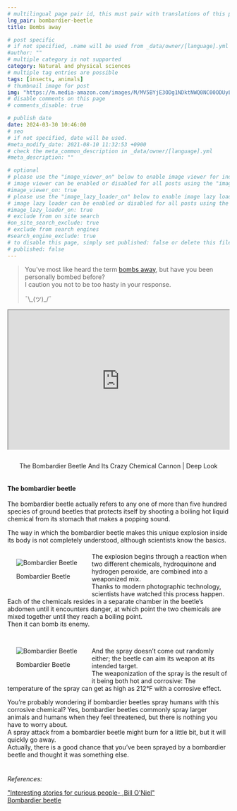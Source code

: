 ```yaml
---
# multilingual page pair id, this must pair with translations of this page. (This name must be unique)
lng_pair: bombardier-beetle
title: Bombs away

# post specific
# if not specified, .name will be used from _data/owner/[language].yml
#author: ""
# multiple category is not supported
category: Natural and physical sciences
# multiple tag entries are possible
tags: [insects, animals]
# thumbnail image for post
img: "https://m.media-amazon.com/images/M/MV5BYjE3ODg1NDktNWQ0NC00ODUyLThlODAtNTI0MzZkMjEwMTcwXkEyXkFqcGdeQXVyNjY0ODg0MTA@._V1_.jpg"
# disable comments on this page
# comments_disable: true

# publish date
date: 2024-03-30 10:46:00
# seo
# if not specified, date will be used.
#meta_modify_date: 2021-08-10 11:32:53 +0900
# check the meta_common_description in _data/owner/[language].yml
#meta_description: ""

# optional
# please use the "image_viewer_on" below to enable image viewer for individual pages or posts (_posts/ or [language]/_posts folders).
# image viewer can be enabled or disabled for all posts using the "image_viewer_posts: true" setting in _data/conf/main.yml.
#image_viewer_on: true
# please use the "image_lazy_loader_on" below to enable image lazy loader for individual pages or posts (_posts/ or [language]/_posts folders).
# image lazy loader can be enabled or disabled for all posts using the "image_lazy_loader_posts: true" setting in _data/conf/main.yml.
#image_lazy_loader_on: true
# exclude from on site search
#on_site_search_exclude: true
# exclude from search engines
#search_engine_exclude: true
# to disable this page, simply set published: false or delete this file
# published: false
---
```


<style>
    container{
              float:left;
			  width:100%;
			  margin-bottom: 10px;			                
             }
	image-container{
		width: 30%;
		float:left;
		border: hidden; 
		margin: 20px;
	}
	img{
		object-fit:contain;	  	
	}
    container-text{	
       /* width: 40%; 
        margin-left: 5px;*/
        display: block;
        margin-top: 20px; 
        padding-top: 1 px;
        /* border: solid 1px; */
	}

    ol{
        list-style-type: upper-roman;
        
    }

   /* used as <p class="vertical"></p> instead I can also use <blockquote> 
     or > in md
      */
    video-container{   
		width: 60%;
		float:left;
		border: hidden; 
		margin: 20px;
    }

    iframe{
       position: relative; 
        top: 0; 
        left: 0; 
        width: 100%; 
        height: 100%; 
        object-fit-contain;
    }


	.vertical{
    border-left: 4px solid;
    border-right: 4px solid;
    border-radius: 25px;
    color: blue;
    background-color: #111111;
	margin;0 0 0 -3;
    padding:0 0 0 1em

  }
  vertical-text{
	color: #bbbbbb;
  
  font-family: cursive;
  }

</style>

<blockquote>
<p>You've most like heard the term <span><a href="https://idioms.thefreedictionary.com/bombs+away">bombs away</a></span>, but have you been personally bombed before?<br>
I caution you not to be too hasty in your response.<br>
</p>
<p>
¯\_(ツ)_/¯
</p>
</blockquote>
<div
  style="position: relative;padding-bottom: 56.25%;padding-top: 35px;height: 0;margin-bottom: 2em;
    overflow: hidden;">
      <iframe
        style="position: absolute; top: 0; left: 0; width: 100%; height: 100%"
        src="https://www.youtube.com/embed/BWwgLS5tK80?si=vmWSx3cR6wRvuq28" title="YouTube video player"     allowfullscreen   >
  </iframe> 
</div>
 <p style="position: relative; text-align: center">The Bombardier Beetle And Its Crazy Chemical Cannon | Deep Look</p>
<container>
<h4>The bombardier beetle</h4>
<p>The bombardier beetle actually refers to any one of more than five hundred species of ground beetles that protects itself by shooting a boiling hot liquid chemical from its stomach that makes a popping sound.</p>
<p>The way in which the bombardier beetle makes this unique explosion inside its body is not completely understood, although scientists know the basics.<br> 
</p>
<image-container>
    <img src="https://www.shapeoflife.org/sites/default/files/2023-10/4205467_orig.jpg" alt="Bombardier Beetle">
<p>Bombardier Beetle</p>
</image-container>
<container-text>
<p>The explosion begins through a reaction when two different chemicals, hydroquinone and hydrogen peroxide, are combined into a weaponized mix.<br> 
Thanks to modern photographic technology, scientists have watched this process happen.<br>
Each of the chemicals resides in a separate chamber in the beetle’s abdomen until it encounters danger, at which point the two chemicals are mixed together until they reach a boiling point.<br>
Then it can bomb its enemy.<br>
</p>
</container-text>
</container>
<container>
<image-container>
    <img src="https://upload.wikimedia.org/wikipedia/commons/thumb/a/a3/Brachinus_spPCCA20060328-2821B.jpg/220px-Brachinus_spPCCA20060328-2821B.jpg" alt="Bombardier Beetle">
<p>Bombardier Beetle</p>
</image-container>
<container-text>
<p>
And the spray doesn’t come out randomly either; the beetle can aim its weapon at its intended target.<br>
The weaponization of the spray is the result of it being both hot and corrosive: The temperature of the spray can get as high as 212°F with a corrosive effect.
</p>
<p>You’re probably wondering if bombardier beetles spray humans with this corrosive chemical? Yes, bombardier beetles commonly spray larger animals and humans when they feel threatened, but there is nothing you have to worry about.<br> A spray attack from a bombardier beetle might burn for a little bit, but it will quickly go away.<br>
Actually, there is a good chance that you’ve been sprayed by a bombardier beetle and thought it was something else.
</p>
</container-text>
</container>
<container>
<p><i>References:</i></p>
<p>
<a href="https://www.wook.pt/livro/interesting-stories-for-curious-people-bill-o-neill/26162550">"Interesting stories for curious people- ,Bill O'Niel"</a><br>
<a href="https://en.wikipedia.org/wiki/Bombardier_beetle">Bombardier beetle</a>
</p>
</container>
